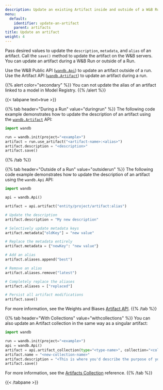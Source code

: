 ```yaml
---
description: Update an existing Artifact inside and outside of a W&B Run.
menu:
  default:
    identifier: update-an-artifact
    parent: artifacts
title: Update an artifact
weight: 4
---
```


Pass desired values to update the `description`, `metadata`, and `alias` of an artifact. Call the `save()` method to update the artifact on the W&B servers. You can update an artifact during a W&B Run or outside of a Run.

Use the W&B Public API ([`wandb.Api`](../../ref/python/public-api/api.md)) to update an artifact outside of a run. Use the Artifact API ([`wandb.Artifact`](../../ref/python/artifact.md)) to update an artifact during a run.

{{% alert color="secondary" %}}
You can not update the alias of an artifact linked to a model in Model Registry.
{{% /alert %}}

{{< tabpane text=true >}}

{{% tab header="During a Run" value="duringrun" %}}
The following code example demonstrates how to update the description of an artifact using the [`wandb.Artifact`](../../ref/python/artifact.md) API:

```python
import wandb

run = wandb.init(project="<example>")
artifact = run.use_artifact("<artifact-name>:<alias>")
artifact.description = "<description>"
artifact.save()
```
{{% /tab %}}

{{% tab header="Outside of a Run" value="outsiderun" %}}
The following code example demonstrates how to update the description of an artifact using the `wandb.Api` API:

```python
import wandb

api = wandb.Api()

artifact = api.artifact("entity/project/artifact:alias")

# Update the description
artifact.description = "My new description"

# Selectively update metadata keys
artifact.metadata["oldKey"] = "new value"

# Replace the metadata entirely
artifact.metadata = {"newKey": "new value"}

# Add an alias
artifact.aliases.append("best")

# Remove an alias
artifact.aliases.remove("latest")

# Completely replace the aliases
artifact.aliases = ["replaced"]

# Persist all artifact modifications
artifact.save()
```

For more information, see the Weights and Biases [Artifact API](../../ref/python/artifact.md).
{{% /tab %}}

{{% tab header="With Collections" value="withcollections" %}}
You can also update an Artifact collection in the same way as a singular artifact:

```python
import wandb

run = wandb.init(project="<example>")
api = wandb.Api()
artifact = api.artifact_collection(type="<type-name>", collection="<collection-name>")
artifact.name = "<new-collection-name>"
artifact.description = "<This is where you'd describe the purpose of your collection.>"
artifact.save()
```

For more information, see the [Artifacts Collection](../../ref/python/public-api/api) reference.
{{% /tab %}}

{{< /tabpane >}}
